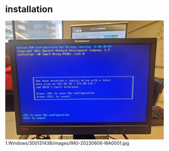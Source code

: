 # installation
</img> <img src=images/IMG-20230606-WA0001.jpg width='' height='' > </img>
1.Windows/300131438/images/IMG-20230606-WA0001.jpg
